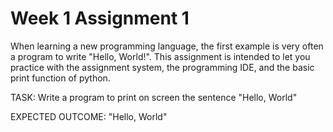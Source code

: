 # Week 1 Assignment 1

When learning a new programming language, the first example is very often a program to write "Hello, World!".
This assignment is intended to let you practice with the assignment system, the programming IDE, and the basic print function of python.

TASK: Write a program to print on screen the sentence "Hello, World"

EXPECTED OUTCOME: "Hello, World"
